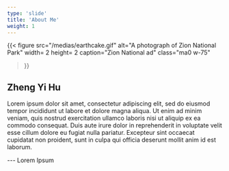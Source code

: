 ```yaml
---
type: 'slide'
title: 'About Me'
weight: 1
---
```

{{< figure 
src="/medias/earthcake.gif" 
alt="A photograph of Zion National Park"
width= 2
height= 2
caption="Zion National ad"
class="ma0 w-75"
>}}


## Zheng Yi Hu

Lorem ipsum dolor sit amet, consectetur adipiscing elit, sed do eiusmod tempor incididunt ut labore et dolore magna aliqua. Ut enim ad minim veniam, quis nostrud exercitation ullamco laboris nisi ut aliquip ex ea commodo consequat. Duis aute irure dolor in reprehenderit in voluptate velit esse cillum dolore eu fugiat nulla pariatur. Excepteur sint occaecat cupidatat non proident, sunt in culpa qui officia deserunt mollit anim id est laborum.

--- Lorem Ipsum
